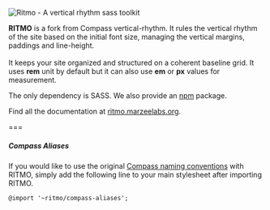 ![Ritmo - A vertical rhythm sass toolkit](http://ritmo.marzeelabs.org/images/logo-small.jpg "Ritmo")

**RITMO** is a fork from Compass vertical-rhythm. It rules the vertical rhythm of the site based on the initial font size, managing the vertical margins, paddings and line-height.<br><br> It keeps your site organized and structured on a coherent baseline grid. It uses **rem** unit by default but it can also use **em** or **px** values for measurement.

The only dependency is SASS. We also provide an <a href="https://www.npmjs.com/package/ritmo">npm</a> package.

Find all the documentation at [ritmo.marzeelabs.org](http://ritmo.marzeelabs.org).

===

##### Compass Aliases

If you would like to use the original [Compass naming conventions](http://compass-style.org/reference/compass/typography/vertical_rhythm/) with RITMO, simply add the following line to your main stylesheet after importing RITMO.

`@import '~ritmo/compass-aliases';`
